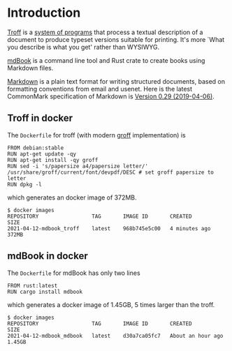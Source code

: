 # Introduction

[Troff](https://www.troff.org/) is a [system of programs](https://www.troff.org/prog.html) that process a textual description of a document to produce typeset versions suitable for printing. It's more `What you describe is what you get' rather than WYSIWYG.

[mdBook](https://rust-lang.github.io/mdBook/index.html) is a command line tool and Rust crate to create books using Markdown files. 

[Markdown](https://commonmark.org/) is a plain text format for writing structured documents, based on formatting conventions from email and usenet.
Here is the latest CommonMark specification of Markdown is [Version 0.29 (2019-04-06)](https://spec.commonmark.org/0.29).

## Troff in docker

The `Dockerfile` for troff (with modern [groff](https://www.gnu.org/software/groff/) implementation) is
```
FROM debian:stable
RUN apt-get update -qy
RUN apt-get install -qy groff
RUN sed -i 's/papersize a4/papersize letter/' /usr/share/groff/current/font/devpdf/DESC # set groff papersize to letter
RUN dpkg -l
```
which generates an docker image of 372MB.
```
$ docker images
REPOSITORY                 TAG       IMAGE ID       CREATED          SIZE
2021-04-12-mdbook_troff    latest    968b745e5c00   4 minutes ago    372MB
```

## mdBook in docker

The `Dockerfile` for mdBook has only two lines

```
FROM rust:latest
RUN cargo install mdbook
```
which generates a docker image of 1.45GB, 5 times larger than the troff.
```
$ docker images   
REPOSITORY                 TAG       IMAGE ID       CREATED             SIZE
2021-04-12-mdbook_mdbook   latest    d30a7ca05fc7   About an hour ago   1.45GB
```



